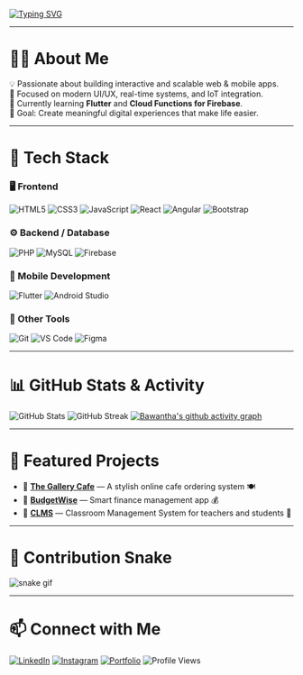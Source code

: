 <!-- 👋 Animated Typing Intro -->
[![Typing SVG](https://readme-typing-svg.herokuapp.com?font=Fira+Code&pause=1000&center=true&vCenter=true&width=800&lines=Hey+there!+👋+I'm+Bawantha+Prasad!;Full-Stack+Developer+%7C+UI+Designer+%7C+Tech+Enthusiast;Loves+React%2C+Angular%2C+Flutter%2C+and+Firebase)](https://git.io/typing-svg)

---

# 🧑‍💻 About Me

💡 Passionate about building interactive and scalable web & mobile apps.  
🚀 Focused on modern UI/UX, real-time systems, and IoT integration.  
🌱 Currently learning **Flutter** and **Cloud Functions for Firebase**.  
🎯 Goal: Create meaningful digital experiences that make life easier.

---

# 🧰 Tech Stack

### 🖥️ Frontend
![HTML5](https://img.shields.io/badge/HTML5-E34F26?style=for-the-badge&logo=html5&logoColor=white)
![CSS3](https://img.shields.io/badge/CSS3-1572B6?style=for-the-badge&logo=css3&logoColor=white)
![JavaScript](https://img.shields.io/badge/JavaScript-F7DF1E?style=for-the-badge&logo=javascript&logoColor=black)
![React](https://img.shields.io/badge/React-20232A?style=for-the-badge&logo=react&logoColor=61DAFB)
![Angular](https://img.shields.io/badge/Angular-DD0031?style=for-the-badge&logo=angular&logoColor=white)
![Bootstrap](https://img.shields.io/badge/Bootstrap-563D7C?style=for-the-badge&logo=bootstrap&logoColor=white)

### ⚙️ Backend / Database
![PHP](https://img.shields.io/badge/PHP-777BB4?style=for-the-badge&logo=php&logoColor=white)
![MySQL](https://img.shields.io/badge/MySQL-4479A1?style=for-the-badge&logo=mysql&logoColor=white)
![Firebase](https://img.shields.io/badge/Firebase-FFCA28?style=for-the-badge&logo=firebase&logoColor=black)

### 📱 Mobile Development
![Flutter](https://img.shields.io/badge/Flutter-02569B?style=for-the-badge&logo=flutter&logoColor=white)
![Android Studio](https://img.shields.io/badge/Android%20Studio-3DDC84?style=for-the-badge&logo=android-studio&logoColor=white)

### 🧠 Other Tools
![Git](https://img.shields.io/badge/Git-F05032?style=for-the-badge&logo=git&logoColor=white)
![VS Code](https://img.shields.io/badge/VS%20Code-0078D4?style=for-the-badge&logo=visual-studio-code&logoColor=white)
![Figma](https://img.shields.io/badge/Figma-F24E1E?style=for-the-badge&logo=figma&logoColor=white)

---

# 📊 GitHub Stats & Activity

![GitHub Stats](https://github-readme-stats.vercel.app/api?username=BawanthaPrasad&show_icons=true&theme=tokyonight)
![GitHub Streak](https://github-readme-streak-stats.herokuapp.com/?user=BawanthaPrasad&theme=tokyonight)
[![Bawantha's github activity graph](https://github-readme-activity-graph.vercel.app/graph?username=BawanthaPrasad&theme=react-dark)](https://github.com/ashutosh00710/github-readme-activity-graph)

---

# 🌟 Featured Projects

- 🔹 [**The Gallery Cafe**](https://github.com/bawantha-prasad/the-gallery-cafe) — A stylish online cafe ordering system 🍽️  
- 🔹 [**BudgetWise**](https://github.com/bawantha-prasad/budgetwise) — Smart finance management app 💰  
- 🔹 [**CLMS**](https://github.com/bawantha-prasad/clms) — Classroom Management System for teachers and students 🏫  

---

# 🐍 Contribution Snake
![snake gif](https://github.com/bawantha-prasad/bawantha-prasad/blob/output/github-contribution-grid-snake.svg)

---

# 📫 Connect with Me

[![LinkedIn](https://img.shields.io/badge/LinkedIn-blue?style=for-the-badge&logo=linkedin)](https://linkedin.com/in/bawantha-prasad)
[![Instagram](https://img.shields.io/badge/Instagram-%23E4405F?style=for-the-badge&logo=instagram&logoColor=white)](https://instagram.com/yourusername)
[![Portfolio](https://img.shields.io/badge/Portfolio-000000?style=for-the-badge&logo=About.me&logoColor=white)](https://your-portfolio-link.com)
![Profile Views](https://komarev.com/ghpvc/?username=bawantha-prasad&color=blue)
